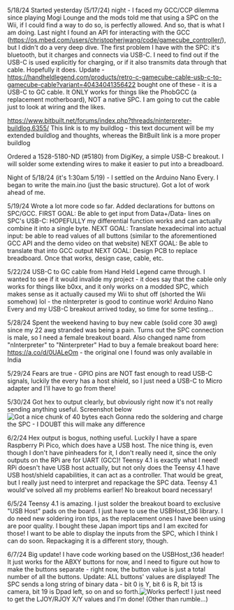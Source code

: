 5/18/24
Started yesterday (5/17/24) night - I faced my GCC/CCP dilemma since playing Mogi Lounge and the mods told me that using a SPC on the Wii, if I could find a way to do so, is perfectly allowed. And so, that is what I am doing.
Last night I found an API for interacting with the GCC (https://os.mbed.com/users/christopherjwang/code/gamecube_controller/), but I didn't do a very deep dive. The first problem I have with the SPC: it's bluetooth, but it charges and connects via USB-C.
I need to find out if the USB-C is used explicitly for charging, or if it also transmits data through that cable. Hopefully it does.
Update - https://handheldlegend.com/products/retro-c-gamecube-cable-usb-c-to-gamecube-cable?variant=40434041356422 bought one of these - it is a USB-C to GC cable. It ONLY works for things like the PhobGCC (a replacement motherboard), NOT a native SPC. I am going to cut the cable just to look at wiring and the likes.

https://www.bitbuilt.net/forums/index.php?threads/ninterpreter-buildlog.6355/
This link is to my buildlog - this text document will be my extended buildlog and thoughts, whereas the BitBuilt link is a more proper buildlog

Ordered a ‎1528-5180-ND‎ (#‎5180) from DigiKey, a simple USB-C breakout. I will solder some extending wires to make it easier to put into a breadboard.‎

Night of 5/18/24 (it's 1:30am 5/19) - I settled on the Arduino Nano Every. I began to write the main.ino (just the basic structure). Got a lot of work ahead of me.

5/19/24
Wrote a lot more code so far. Added declarations for buttons on SPC/GCC.
FIRST GOAL: Be able to get input from Data+/Data- lines on SPC's USB-C: HOPEFULLY my differential function works and can actually combine it into a single byte.
NEXT GOAL: Translate hexadecimal into actual input: be able to read values of all buttons (similar to the aforementioned GCC API and the demo video on that website)
NEXT GOAL: Be able to translate that into GCC output
NEXT GOAL: Design PCB to replace breadboard. Once that works, design case, cable, etc.

5/22/24
USB-C to GC cable from Hand Held Legend came through. I wanted to see if it would invalide my project - it does say that the cable only works for things like b0xx, and it only works on a modded SPC, which makes sense as it actually caused my Wii to shut off (shorted the Wii somehow) lol - the nInterpreter is good to continue work! Arduino Nano Every and my USB-C breakout arrived today, so time for some testing...

5/28/24
Spent the weekend having to buy new cable (solid core 30 awg) since my 22 awg stranded was being a pain. Turns out the SPC connection is male, so I need a female breakout board. Also changed name from "nInterpreter" to "Ninterpreter"
Had to buy a female breakout board here: https://a.co/d/0UALeOm - the original one I found was only available in India

5/29/24
Fears are true - GPIO pins are NOT fast enough to read USB-C signals, luckily the every has a host shield, so I just need a USB-C to Micro adapter and I'll have to go from there!

5/30/24
Got hex to output clearly, but obviously right now it's not really sending anything useful. Screenshot below
![Got a nice chunk of 40 bytes each](https://github.com/mmartini05/Ninterpreter/blob/main/Images/5.30.24.png)
Gonna redo the soldering and charge the SPC - I DOUBT this will make any difference

6/2/24
Hex output is bogus, nothing useful. Luckily I have a spare Raspberry Pi Pico, which does have a USB host. The nice thing is, even though I don't have pinheaders for it, I don't really need it, since the only outputs on the RPi are for UART (GCC)!
Teensy 4.1 is exactly what I need! RPi doesn't have USB host actually, but not only does the Teensy 4.1 have USB host/shield capabilities, it can act as a controller. That would be great, but I really just need to interpret and repackage the SPC data. Teensy 4.1 would've solved all my problems earlier! No breakout board necessary!

6/5/24
Teensy 4.1 is amazing. I just solder the breakout board to exclusive "USB Host" pads on the board. I just have to use the USBHost_t36 library. I do need new soldering iron tips, as the replacement ones I have been using are poor quality. I bought these Japan import tips and I am excited for those! I want to be able to display the inputs from the SPC, which I think I can do soon. Repackaging it is a different story, though.

6/7/24
Big update! I have code working based on the USBHost_t36 header! It just works for the ABXY buttons for now, and I need to figure out how to make the buttons separate - right now, the button value is just a total number of all the buttons.
Update: ALL buttons' values are displayed! The SPC sends a long string of binary data - bit 0 is Y, bit 6 is R, bit 13 is camera, bit 19 is Dpad left, so on and so forth.![Works perfect!](https://github.com/mmartini05/Ninterpreter/blob/main/Images/6.7.24.png) I just need to get the LJOY/RJOY X/Y values and I'm done! (Other than rumble...)
